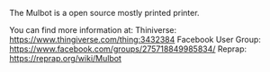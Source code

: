 The Mulbot is a open source mostly printed printer.

You can find more information at:
Thiniverse: https://www.thingiverse.com/thing:3432384
Facebook User Group: https://www.facebook.com/groups/275718849985834/
Reprap: https://reprap.org/wiki/Mulbot
